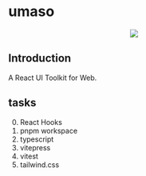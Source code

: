 # umaso

<p align="center">
  <img src="https://cdn.jsdelivr.net/gh/shengxinjing/static/umaso.webp">
</p>

## Introduction

A React UI Toolkit for Web.

## tasks

0. React Hooks
1. pnpm workspace
2. typescript
3. vitepress
4. vitest
5. tailwind.css


